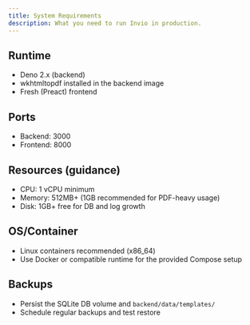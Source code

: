 ```yaml
---
title: System Requirements
description: What you need to run Invio in production.
---
```


## Runtime

- Deno 2.x (backend)
- wkhtmltopdf installed in the backend image
- Fresh (Preact) frontend

## Ports

- Backend: 3000
- Frontend: 8000

## Resources (guidance)

- CPU: 1 vCPU minimum
- Memory: 512MB+ (1GB recommended for PDF-heavy usage)
- Disk: 1GB+ free for DB and log growth

## OS/Container

- Linux containers recommended (x86_64)
- Use Docker or compatible runtime for the provided Compose setup

## Backups

- Persist the SQLite DB volume and `backend/data/templates/`
- Schedule regular backups and test restore
